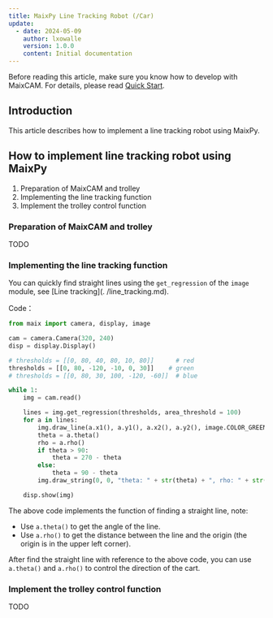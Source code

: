 ```yaml
---
title: MaixPy Line Tracking Robot (/Car)
update:
  - date: 2024-05-09
    author: lxowalle
    version: 1.0.0
    content: Initial documentation
---
```


Before reading this article, make sure you know how to develop with MaixCAM. For details, please read [Quick Start](../README.md).

## Introduction

This article describes how to implement a line tracking robot using MaixPy.

## How to implement line tracking robot using MaixPy

1. Preparation of MaixCAM and trolley
2. Implementing the line tracking function
3. Implement the trolley control function

### Preparation of MaixCAM and trolley

TODO

### Implementing the line tracking function

You can quickly find straight lines using the `get_regression` of the `image` module, see [Line tracking](. /line_tracking.md).

Code：

```python
from maix import camera, display, image

cam = camera.Camera(320, 240)
disp = display.Display()

# thresholds = [[0, 80, 40, 80, 10, 80]]      # red
thresholds = [[0, 80, -120, -10, 0, 30]]    # green
# thresholds = [[0, 80, 30, 100, -120, -60]]  # blue

while 1:
    img = cam.read()

    lines = img.get_regression(thresholds, area_threshold = 100)
    for a in lines:
        img.draw_line(a.x1(), a.y1(), a.x2(), a.y2(), image.COLOR_GREEN, 2)
        theta = a.theta()
        rho = a.rho()
        if theta > 90:
            theta = 270 - theta
        else:
            theta = 90 - theta
        img.draw_string(0, 0, "theta: " + str(theta) + ", rho: " + str(rho), image.COLOR_BLUE)

    disp.show(img)

```

The above code implements the function of finding a straight line, note:

- Use `a.theta()` to get the angle of the line.
- Use `a.rho()` to get the distance between the line and the origin (the origin is in the upper left corner).

After find the straight line with reference to the above code, you can use `a.theta()` and `a.rho()` to control the direction of the cart.

### Implement the trolley control function

TODO

